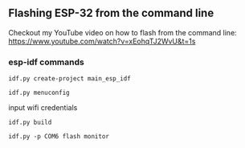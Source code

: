 ## Flashing ESP-32 from the command line

Checkout my YouTube video on how to flash from the command line:
https://www.youtube.com/watch?v=xEohqTJ2WvU&t=1s

### esp-idf commands

`idf.py create-project main_esp_idf`

`idf.py menuconfig`

input wifi credentials

`idf.py build`

`idf.py -p COM6 flash monitor`

